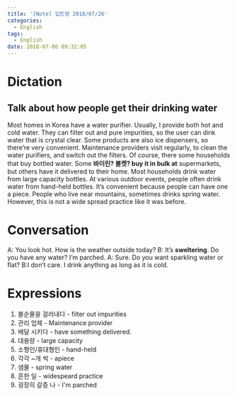 ```yaml
---
title: '[Note] 입트영 2018/07/26'
categories:
  - English
tags:
  - English
date: 2018-07-06 09:32:05
---
```


# Dictation
## Talk about how people get their drinking water

Most homes in Korea have a water purifier. Usually, I provide both hot and cold water. They can filter out and pure impurities, so the user can dink water that is crystal clear. Some products are also ice dispensers, so there’re very convenient. Maintenance providers visit regularly, to clean the water purifiers, and switch out the filters. Of course, there some households that buy bottled water. Some **바이린? 볼켓? buy it in bulk at** supermarkets, but others have it delivered to their home. Most households drink water from large capacity bottles. At various outdoor events, people often drink water from hand-held bottles. It’s convenient because people can have one a piece. People who live near mountains, sometimes drinks spring water. However, this is not a wide spread practice like it was before. 

# Conversation

A: You look hot. How is the weather outside today? 
B: It’s **sweltering**. Do you have any water? I’m parched.
A: Sure. Do you want sparkling water or flat?
B:I don’t care. I drink anything as long as it is cold.

# Expressions
1. 불순물을 걸러내다 - filter out impurities
2. 관리 업체 - Maintenance provider
3. 배달 시키다 - have something delivered.
4. 대용량 - large capacity
5. 소형인/휴대형인 - hand-held
6. 각각 ~개 씩 - apiece
7. 샘물 - spring water
8. 흔한 일 - widespeard practice
9. 굉장히 갈증 나 - I'm parched